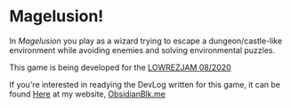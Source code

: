# Magelusion!
In *Magelusion* you play as a wizard trying to escape a dungeon/castle-like environment while avoiding
enemies and solving environmental puzzles.

This game is being developed for the [LOWREZJAM 08/2020](https://itch.io/jam/lowrezjam-2020)

If you're interested in readying the DevLog written for this game, it can be found
[Here](https://www.obsidianblk.me/tags/lowrezjam-2020/) at my website, [ObsidianBlk.me](https://www.obsidianblk.me/)


